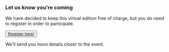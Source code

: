 <!--
.. title: Register
.. slug: register
.. date: 2021-05-14 13:14:47 UTC
.. tags: 
.. category: 
.. link: 
.. description: 
.. type: text
-->



### Let us know you’re coming

We have decided to keep this virtual edition free of charge, but you do need to register in order to participate.

<!-- <h3><a href="https://forms.gle/jCGNeM5FRjxP2q3Y9" target="_blank">Register here!</a></h3> -->

<button><a href="https://forms.gle/jCGNeM5FRjxP2q3Y9" target="_blank">Register here!</a></button>

We'll send you more details closer to the event.
